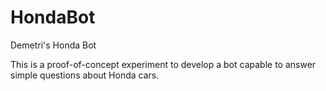 # HondaBot
Demetri's Honda Bot


This is a proof-of-concept experiment to develop a bot capable to answer simple questions about Honda cars.
